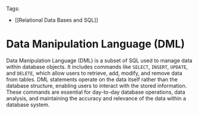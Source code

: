 Tags: 
- [[Relational Data Bases and SQL]]
# Data Manipulation Language (DML)

Data Manipulation Language (DML) is a subset of SQL used to manage data within database objects. It includes commands like `SELECT`, `INSERT`, `UPDATE`, and `DELETE`, which allow users to retrieve, add, modify, and remove data from tables. DML statements operate on the data itself rather than the database structure, enabling users to interact with the stored information. These commands are essential for day-to-day database operations, data analysis, and maintaining the accuracy and relevance of the data within a database system.